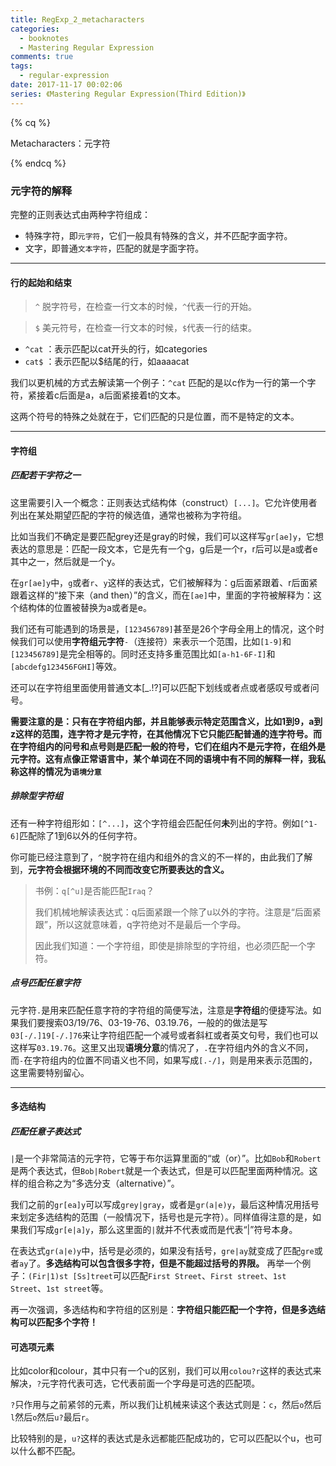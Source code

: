 ```yaml
---
title: RegExp_2_metacharacters
categories:
  - booknotes
  - Mastering Regular Expression
comments: true
tags:
  - regular-expression
date: 2017-11-17 00:02:06
series: 《Mastering Regular Expression(Third Edition)》
---
```


{% cq %}

Metacharacters：元字符

{% endcq %}

<!-- more -->

### 元字符的解释

完整的正则表达式由两种字符组成：
- 特殊字符，即`元字符`，它们一般具有特殊的含义，并不匹配字面字符。
- 文字，即普通`文本字符`，匹配的就是字面字符。

- - -

#### 行的起始和结束

> `^` 脱字符号，在检查一行文本的时候，`^`代表一行的开始。

> `$` 美元符号，在检查一行文本的时候，`$`代表一行的结束。

- `^cat` ：表示匹配以cat开头的行，如categories
- `cat$` ：表示匹配以\$结尾的行，如aaaacat

我们以更机械的方式去解读第一个例子：`^cat` 匹配的是以c作为一行的第一个字符，紧接着c后面是a，a后面紧接着t的文本。

这两个符号的特殊之处就在于，它们匹配的只是位置，而不是特定的文本。

- - -

#### 字符组

##### 匹配若干字符之一

这里需要引入一个概念：正则表达式结构体（construct）`[...]`。它允许使用者列出在某处期望匹配的字符的候选值，通常也被称为字符组。

比如当我们不确定是要匹配grey还是gray的时候，我们可以这样写`gr[ae]y`，它想表达的意思是：匹配一段文本，它是先有一个g，g后是一个r，r后可以是a或者e其中之一，然后就是一个y。

在`gr[ae]y`中，`g`或者`r`、`y`这样的表达式，它们被解释为：g后面紧跟着、r后面紧跟着这样的“接下来（and then）”的含义，而在`[ae]`中，里面的字符被解释为：这个结构体的位置被替换为a或者是e。

我们还有可能遇到的场景是，`[123456789]`甚至是26个字母全用上的情况，这个时候我们可以使用**字符组元字符**`-`（连接符）来表示一个范围，比如`[1-9]`和`[123456789]`是完全相等的。同时还支持多重范围比如`[a-h1-6F-I]`和`[abcdefg123456FGHI]`等效。

还可以在字符组里面使用普通文本[_.!?]可以匹配下划线或者点或者感叹号或者问号。

**需要注意的是：只有在字符组内部，并且能够表示特定范围含义，比如1到9，a到z这样的范围，连字符才是元字符，在其他情况下它只能匹配普通的连字符号。而在字符组内的问号和点号则是匹配一般的符号，它们在组内不是元字符，在组外是元字符。这有点像正常语言中，某个单词在不同的语境中有不同的解释一样，我私称这样的情况为`语境分意`**

##### 排除型字符组

还有一种字符组形如：`[^...]`，这个字符组会匹配任何**未**列出的字符。例如`[^1-6]`匹配除了1到6以外的任何字符。

你可能已经注意到了，`^`脱字符在组内和组外的含义的不一样的，由此我们了解到，**元字符会根据环境的不同而改变它所要表达的含义。**

> 书例：`q[^u]`是否能匹配`Iraq`？
>
> 我们机械地解读表达式：q后面紧跟一个除了u以外的字符。注意是“后面紧跟”，所以这就意味着，q字符绝对不是最后一个字母。
>
> 因此我们知道：一个字符组，即使是排除型的字符组，也必须匹配一个字符。

##### 点号匹配任意字符

元字符`.`是用来匹配任意字符的字符组的简便写法，注意是**字符组**的便捷写法。如果我们要搜索03/19/76、03-19-76、03.19.76，一般的的做法是写`03[-/.]19[-/.]76`来让字符组匹配一个减号或者斜杠或者英文句号，我们也可以这样写`03.19.76`。这里又出现**语境分意**的情况了，`.`在字符组内外的含义不同，而`-`在字符组内的位置不同语义也不同，如果写成`[.-/]`，则是用来表示范围的，这里需要特别留心。

- - -

#### 多选结构

##### 匹配任意子表达式

`|`是一个非常简洁的元字符，它等于布尔运算里面的“或（or）”。比如`Bob`和`Robert`是两个表达式，但`Bob|Robert`就是一个表达式，但是可以匹配里面两种情况。这样的组合称之为“多选分支（alternative）”。

我们之前的`gr[ea]y`可以写成`grey|gray`，或者是`gr(a|e)y`，最后这种情况用括号来划定多选结构的范围（一般情况下，括号也是元字符）。同样值得注意的是，如果我们写成`gr[e|a]y`，那么这里面的`|`就并不代表或而是代表“|”符号本身。

在表达式`gr(a|e)y`中，括号是必须的，如果没有括号，`gre|ay`就变成了匹配`gre`或者`ay`了。**多选结构可以包含很多字符，但是不能超过括号的界限。** 再举一个例子：`(Fir|1)st [Ss]treet`可以匹配`First Street`、`First street`、`1st Street`、`1st street`等。

再一次强调，多选结构和字符组的区别是：**字符组只能匹配一个字符，但是多选结构可以匹配多个字符！**

#### 可选项元素

比如color和colour，其中只有一个u的区别，我们可以用`colou?r`这样的表达式来解决，`?`元字符代表可选，它代表前面一个字母是可选的匹配项。

`?`只作用与之前紧邻的元素，所以我们让机械来读这个表达式则是：`c`，然后`o`然后`l`然后`o`然后`u?`最后`r`。

比较特别的是，`u?`这样的表达式是永远都能匹配成功的，它可以匹配以个u，也可以什么都不匹配。
